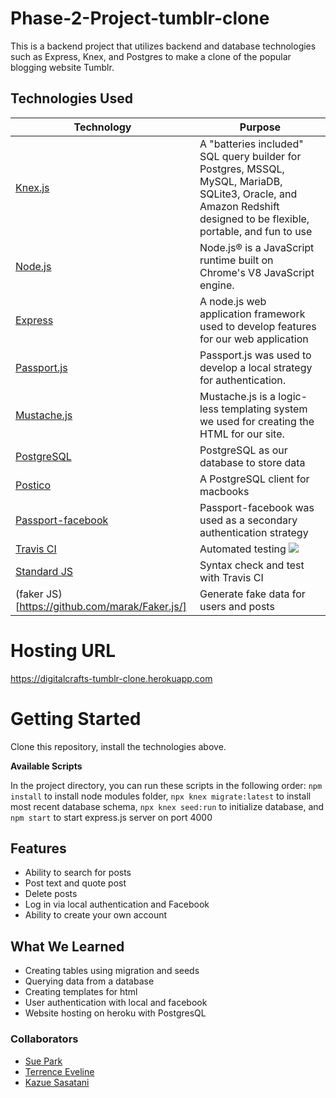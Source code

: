 # Phase-2-Project-tumblr-clone

This is a backend project that utilizes backend and database technologies such as Express, Knex, and Postgres to make a clone of the popular blogging website Tumblr.

## Technologies Used
| Technology                                                    | Purpose                                                                                                                                                              |
|---------------------------------------------------------------|----------------------------------------------------------------------------------------------------------------------------------------------------------------------|
| [Knex.js](http://knexjs.org/)                                 | A "batteries included" SQL query builder for Postgres, MSSQL, MySQL, MariaDB, SQLite3, Oracle, and Amazon Redshift designed to be flexible, portable, and fun to use |
| [Node.js](https://nodejs.org/en/)                             | Node.js® is a JavaScript runtime built on Chrome's V8 JavaScript engine.                                                                                             |
| [Express](https://expressjs.com/)                             | A node.js web application framework used to develop features for our web application                                                                                 |
| [Passport.js](http://www.passportjs.org/)                     | Passport.js was used to develop a local strategy for authentication.                                                                                                 |
| [Mustache.js](https://mustache.github.io/)                    | Mustache.js is a logic-less templating system we used for creating the HTML for our site.                                                                            |
| [PostgreSQL](https://www.postgresql.org/)                     | PostgreSQL as our database to store data                                                                                                                             |
| [Postico](https://eggerapps.at/postico/)                      | A PostgreSQL client for macbooks                                                                                                                                     |
| [Passport-facebook](http://www.passportjs.org/docs/facebook/) | Passport-facebook was used as a secondary authentication strategy                                                                                                    |
| [Travis CI](https://travis-ci.com/) | Automated testing <img src="https://travis-ci.com/tjeve/phase-2-project-tumblr-clone.svg?branch=master"> |
| [Standard JS](https://standardjs.com/) | Syntax check and test with Travis CI |
| (faker JS)[https://github.com/marak/Faker.js/] | Generate fake data for users and posts |

# Hosting URL

https://digitalcrafts-tumblr-clone.herokuapp.com

# Getting Started

Clone this repository, install the technologies above. 

**Available Scripts**

In the project directory, you can run these scripts in the following order:
`npm install` to install node modules folder, 
`npx knex migrate:latest` to install most recent database schema,
`npx knex seed:run` to initialize database, and
`npm start` to start express.js server on port 4000


## Features

- Ability to search for posts
- Post text and quote post
- Delete posts
- Log in via local authentication and Facebook
- Ability to create your own account

## What We Learned

- Creating tables using migration and seeds 
- Querying data from a database
- Creating templates for html
- User authentication with local and facebook
- Website hosting on heroku with PostgresQL

### Collaborators
* [Sue Park](https://github.com/suepark09)
* [Terrence Eveline](https://github.com/tjeve)
* [Kazue Sasatani](https://github.com/segakazzz)



